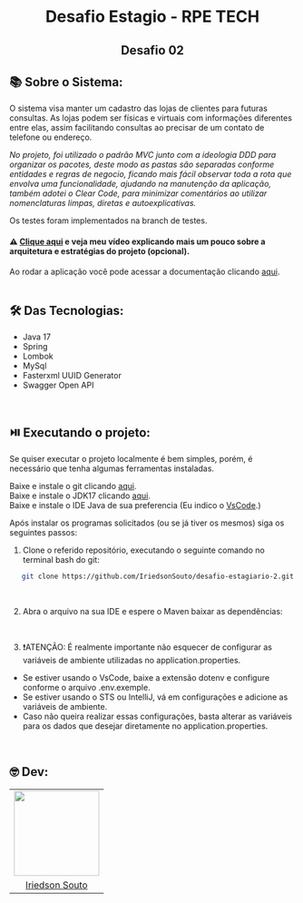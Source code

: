 <div align="center">
    <h1>Desafio Estagio - RPE TECH</h1>
    <h2>Desafio 02<h2>
</div>

## :books: Sobre o Sistema:
O sistema visa manter um cadastro das lojas de clientes para futuras consultas. As lojas podem ser físicas e virtuais com informações diferentes entre elas, assim facilitando consultas ao precisar de um contato de telefone ou endereço.

*No projeto, foi utilizado o padrão MVC junto com a ideologia DDD para organizar os pacotes, deste modo as pastas são separadas conforme entidades e regras de negocio, ficando mais fácil observar toda a rota que envolva uma funcionalidade, ajudando na manutenção da aplicação, também adotei o Clear Code, para minimizar comentários ao utilizar nomenclaturas limpas, diretas e autoexplicativas.*

Os testes foram implementados na branch de testes.

#### :warning: [Clique aqui](https://youtu.be/asmv7ALbBFM) e veja meu vídeo explicando mais um pouco sobre a arquitetura e estratégias do projeto (opcional).
Ao rodar a aplicação você pode acessar a documentação clicando [aqui](http://localhost:8080/swagger-ui/index.html#/).<br>
<br>

## :hammer_and_wrench: Das Tecnologias:

- Java 17
- Spring
- Lombok 
- MySql
- Fasterxml UUID Generator
- Swagger Open API
<br>

## :play_or_pause_button: Executando o projeto:

Se quiser executar o projeto localmente é bem simples, porém, é necessário que tenha algumas ferramentas instaladas.

Baixe e instale o git clicando [aqui](https://git-scm.com/downloads).<br>
Baixe e instale o JDK17 clicando [aqui](https://www.oracle.com/java/technologies/javase/jdk17-archive-downloads.html).<br>
Baixe e instale o IDE Java de sua preferencia (Eu indico o [VsCode](https://code.visualstudio.com/download).)<br>

Após instalar os programas solicitados (ou se já tiver os mesmos) siga os seguintes passos:
<br>

1. Clone o referido repositório, executando o seguinte comando no terminal bash do git:
```sh
   git clone https://github.com/IriedsonSouto/desafio-estagiario-2.git
```
<br>

2. Abra o arquivo na sua IDE e espere o Maven baixar as dependências:
<br>

3. :exclamation:ATENÇÃO: É realmente importante não esquecer de configurar as variáveis de ambiente utilizadas no application.properties.

- Se estiver usando o VsCode, baixe a extensão dotenv e configure conforme o arquivo .env.exemple.
- Se estiver usando o STS ou IntelliJ, vá em configurações e adicione as variáveis de ambiente.
- Caso não queira realizar essas configurações, basta alterar as variáveis para os dados que desejar diretamente no application.properties.
<br>

## :nerd_face: Dev:
<div align="center">
  <table>
      <tr align="center">
          <td>
              <img src="https://avatars.githubusercontent.com/u/81063513?v=4" height="150px"></td>
          </td>
      </tr>
      <tr align="center">
          <td>
              <a href="https://www.linkedin.com/in/iriedson-souto-maior-de-moraes-vilar-457781209/">Iriedson Souto</a>
          </td>
      </tr>
  </table>
</div>


